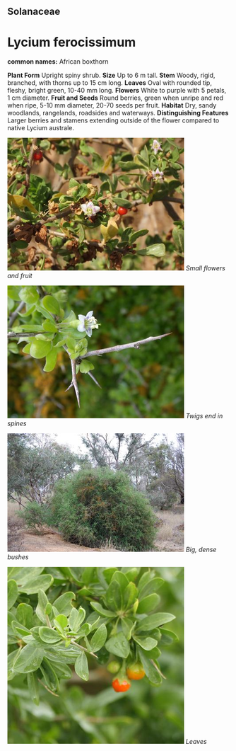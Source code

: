 ## Solanaceae
# Lycium ferocissimum
**common names:** African boxthorn

**Plant Form** Upright spiny shrub. **Size** Up to 6 m tall. **Stem** Woody, rigid, branched, with thorns up to 15 cm long. **Leaves** Oval with rounded tip, fleshy, bright green, 10-40 mm long. **Flowers** White to purple with 5 petals, 1 cm diameter. **Fruit and Seeds** Round berries, green when unripe and red when ripe, 5-10 mm diameter, 20-70 seeds per fruit. **Habitat** Dry, sandy woodlands, rangelands, roadsides and waterways. **Distinguishing Features** Larger berries and stamens extending outside of the flower compared to native Lycium australe.


![Small flowers and fruit](4050_IMG_0737.jpg)
   *Small flowers and fruit* 

![Twigs end in spines](20064_Lycium-ferocissimum07.jpg)
   *Twigs end in spines* 

![Big, dense bushes](13267_DSC_0049.jpg)
   *Big, dense bushes* 

![Leaves](69410_P1011875.jpg)
   *Leaves* 

